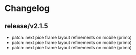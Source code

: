 # Changelog

## release/v2.1.5
* patch: next pice frame layout refinements on mobile (primo)
* patch: next pice frame layout refinements on mobile (primo)
* patch: next pice frame layout refinements on mobile (primo)
